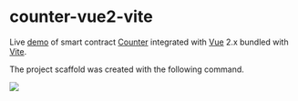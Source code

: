 # counter-vue2-vite

Live [demo](https://counter-vue2-vite.vercel.app/) of smart contract [Counter](src/contracts/counter.ts) integrated with [Vue](https://vuejs.org/) 2.x bundled with [Vite](https://vitejs.dev/).

The project scaffold was created with the following command. 

![](https://aaron67-public.oss-cn-beijing.aliyuncs.com/202307300051674.png)
